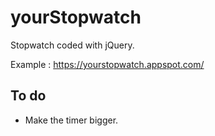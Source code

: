 # yourStopwatch
Stopwatch coded with jQuery.

Example : https://yourstopwatch.appspot.com/

## To do
* Make the timer bigger.
